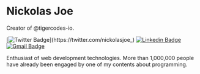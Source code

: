 # Nickolas Joe

Creator of @tigercodes-io.

[![Twitter Badge](https://img.shields.io/badge/-@nickolasjoe__-00875f?style=flat-square&labelColor=00875f&logo=twitter&logoColor=white&link=https://twitter.com/nickolasjoe_)](https://twitter.com/nickolasjoe_)
[![Linkedin Badge](https://img.shields.io/badge/-Nickolas%20Joe-00875f?style=flat-square&logo=Linkedin&logoColor=white&link=https://www.linkedin.com/in/nickolasjoe/)](https://www.linkedin.com/in/nickolasjoe/)
[![Gmail Badge](https://img.shields.io/badge/-nickolasjoe98@gmail.com-00875f?style=flat-square&logo=Gmail&logoColor=white&link=mailto:nickolasjoe98@gmail.com)](mailto:nickolasjoe98@gmail.com)

Enthusiast of web development technologies. More than 1,000,000 people have already been engaged by one of my contents about programming.
